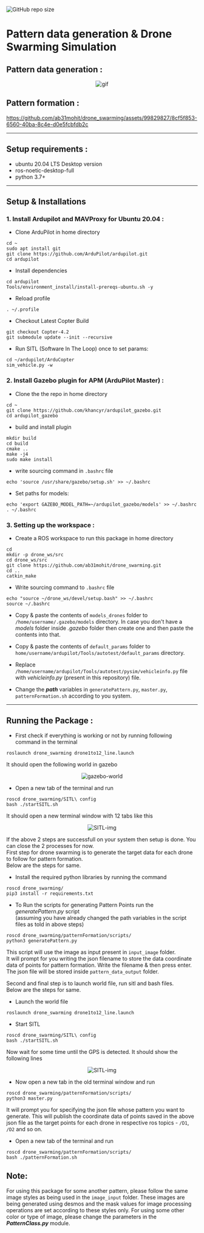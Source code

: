 ![GitHub repo size](https://img.shields.io/github/repo-size/ab31mohit/drone_swarming)

# Pattern data generation & Drone Swarming Simulation    
## Pattern data generation :    
<div align="center">
  <img src="img-videos/heartPoints.gif" alt="gif" />
</div>


## Pattern formation :    

https://github.com/ab31mohit/drone_swarming/assets/99829827/8cf5f853-6560-40ba-8c4e-d0e5fcbfdb2c

---   

## Setup requirements :    
- ubuntu 20.04 LTS Desktop version
- ros-noetic-desktop-full
- python 3.7+

---
## Setup & Installations 

### 1. Install Ardupilot and MAVProxy for Ubuntu 20.04 :

- Clone ArduPilot in home directory
```
cd ~
sudo apt install git
git clone https://github.com/ArduPilot/ardupilot.git
cd ardupilot
```

- Install dependencies
```
cd ardupilot
Tools/environment_install/install-prereqs-ubuntu.sh -y
```

- Reload profile 
```
. ~/.profile
```

- Checkout Latest Copter Build
```
git checkout Copter-4.2
git submodule update --init --recursive
```

- Run SITL (Software In The Loop) once to set params:
```
cd ~/ardupilot/ArduCopter
sim_vehicle.py -w
```

### 2. Install Gazebo plugin for APM (ArduPilot Master) :
- Clone the the repo in home directory
```
cd ~
git clone https://github.com/khancyr/ardupilot_gazebo.git
cd ardupilot_gazebo
```

- build and install plugin
```
mkdir build
cd build
cmake ..
make -j4
sudo make install
```

- write sourcing command in `.bashrc` file
```
echo 'source /usr/share/gazebo/setup.sh' >> ~/.bashrc
```
- Set paths for models:
```
echo 'export GAZEBO_MODEL_PATH=~/ardupilot_gazebo/models' >> ~/.bashrc
. ~/.bashrc
```
### 3. Setting up the workspace :  
- Create a ROS workspace to run this package in home directory
```
cd
mkdir -p drone_ws/src
cd drone_ws/src
git clone https://github.com/ab31mohit/drone_swarming.git
cd ..
catkin_make
```

- Write sourcing command to `.bashrc` file
```
echo "source ~/drone_ws/devel/setup.bash" >> ~/.bashrc
source ~/.bashrc
```

- Copy & paste the contents of `models_drones` folder to `/home/username/.gazebo/models` directory. In case you don't have a *models* folder inside *.gazebo* folder then create one and then paste the contents into that.    

- Copy & paste the contents of `default_params` folder to `home/username/ardupilot/Tools/autotest/default_params` directory.   

- Replace `/home/username/ardupilot/Tools/autotest/pysim/vehicleinfo.py` file with *vehicleinfo.py* (present in this repository) file.

- Change the ***path*** variables in `generatePattern.py`, `master.py`, `patternFormation.sh` according to you system.

---

## Running the Package : 

- First check if everything is working or not by running following command in the terminal  
```
roslaunch drone_swarming drone1to12_line.launch  
```

It should open the following world in gazebo    
<div align="center">
  <img src="img-videos/line_world.png" alt="gazebo-world" />
</div>


- Open a new tab of the terminal and run
```
roscd drone_swarming/SITL\ config
bash ./startSITL.sh
```
It should open a new terminal window with 12 tabs like this    
<div align="center">
  <img src="img-videos/SITL.png" alt="SITL-img" />
</div>

If the above 2 steps are successfull on your system then setup is done. You can close the 2 processes for now.    
First step for drone swarming is to generate the target data for each drone to follow for pattern formation.    
Below are the steps for same.

- Install the required python libraries by running the command    
```
roscd drone_swarming/
pip3 install -r requirements.txt
```
- To Run the scripts for generating Pattern Points run the *generatePattern.py* script    
(assuming you have already changed the path variables in the script files as told in above steps)
```
roscd drone_swarming/patternFormation/scripts/
python3 generatePattern.py
```
This script will use the image as input present in `input_image` folder.    
It will prompt for you writing the json filename to store the data coordinate data of points for pattern formation. Write the filename & then press enter.    
The json file will be stored inside `pattern_data_output` folder.   
    
Second and final step is to launch world file, run sitl and bash files.    
Below are the steps for same.    

- Launch the world file
```
roslaunch drone_swarming drone1to12_line.launch
```

- Start SITL
```
roscd drone_swarming/SITL\ config
bash ./startSITL.sh
```

Now wait for some time until the GPS is detected. It should show the following lines    
<div align="center">
  <img src="img-videos/sitlGPS_detected.png" alt="SITL-img" />
</div>

- Now open a new tab in the old terminal window and run
```
roscd drone_swarming/patternFormation/scripts/
python3 master.py
```

It will prompt you for specifying the json file whose pattern you want to generate.
This will publish the coordinate data of points saved in the above json file as the target points for each drone in respective ros topics - `/D1`, `/D2` and so on.

- Open a new tab of the terminal and run
```
roscd drone_swarming/patternFormation/scripts/
bash ./patternFormation.sh
```

## Note:    
For using this package for some another pattern, please follow the same image styles as being used in the `image_input` folder. These images are being generated using desmos and the mask values for image processing operations are set according to these styles only. For using some other color or type of image, please change the parameters in the ***PatternClass.py*** module.
